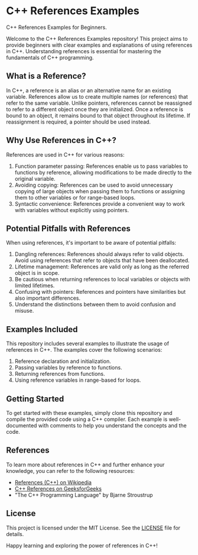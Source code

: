 # C++ References Examples
C++ References Examples for Beginners.

Welcome to the C++ References Examples repository!
This project aims to provide beginners with clear examples and explanations of using references in C++. 
Understanding references is essential for mastering the fundamentals of C++ programming.

## What is a Reference?

In C++, a reference is an alias or an alternative name for an existing variable. 
References allow us to create multiple names (or references) that refer to the same variable. 
Unlike pointers, references cannot be reassigned to refer to a different object once they are initialized. 
Once a reference is bound to an object, it remains bound to that object throughout its lifetime. 
If reassignment is required, a pointer should be used instead.

## Why Use References in C++?

References are used in C++ for various reasons:

1. Function parameter passing: References enable us to pass variables to functions by reference, allowing modifications to be made directly to the original variable.
2. Avoiding copying: References can be used to avoid unnecessary copying of large objects when passing them to functions or assigning them to other variables or for range-based loops.
3. Syntactic convenience: References provide a convenient way to work with variables without explicitly using pointers.

## Potential Pitfalls with References

When using references, it's important to be aware of potential pitfalls:

1. Dangling references: References should always refer to valid objects. Avoid using references that refer to objects that have been deallocated.
2. Lifetime management: References are valid only as long as the referred object is in scope.
3. Be cautious when returning references to local variables or objects with limited lifetimes.
4. Confusing with pointers: References and pointers have similarities but also important differences.
5. Understand the distinctions between them to avoid confusion and misuse.

## Examples Included

This repository includes several examples to illustrate the usage of references in C++. The examples cover the following scenarios:

1. Reference declaration and initialization.
2. Passing variables by reference to functions.
3. Returning references from functions.
4. Using reference variables in range-based for loops.

## Getting Started

To get started with these examples, simply clone this repository and compile the provided code using a C++ compiler. 
Each example is well-documented with comments to help you understand the concepts and the code.

## References

To learn more about references in C++ and further enhance your knowledge, you can refer to the following resources:

- [References (C++) on Wikipedia](https://en.wikipedia.org/wiki/Reference_(C%2B%2B))
- [C++ References on GeeksforGeeks](https://www.geeksforgeeks.org/references-in-c/)
- "The C++ Programming Language" by Bjarne Stroustrup
## License

This project is licensed under the MIT License. See the [LICENSE](LICENSE) file for details.

Happy learning and exploring the power of references in C++!

